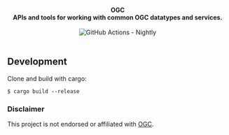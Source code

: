 <br />

<div align="center">
    <strong>
      OGC <br/>
      APIs and tools for working with common OGC datatypes and services.
    </strong>
</div>

<br />

<div align="center">
    <img alt="GitHub Actions - Nightly"
        src="https://github.com/atcol/ogc/workflows/Nightly/badge.svg">
</div>

<br/>

## Development

Clone and build with cargo:

    $ cargo build --release

### Disclaimer

This project is not endorsed or affiliated with [OGC](https://www.ogc.org/).
